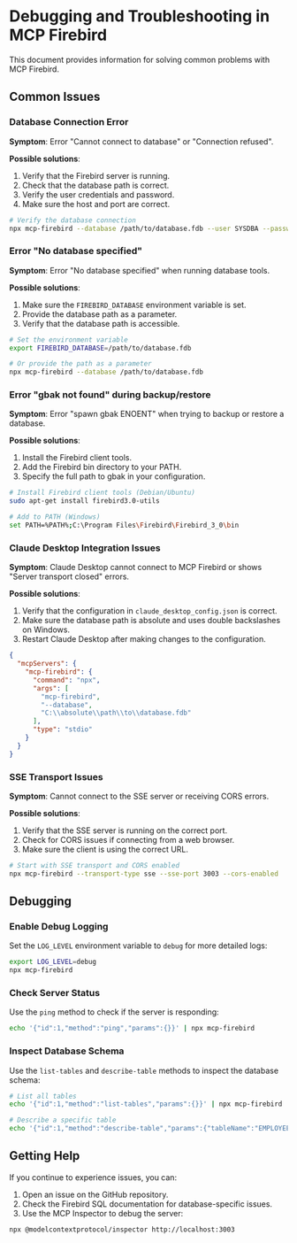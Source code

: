 # Debugging and Troubleshooting in MCP Firebird

This document provides information for solving common problems with MCP Firebird.

## Common Issues

### Database Connection Error

**Symptom**: Error "Cannot connect to database" or "Connection refused".

**Possible solutions**:
1. Verify that the Firebird server is running.
2. Check that the database path is correct.
3. Verify the user credentials and password.
4. Make sure the host and port are correct.

```bash
# Verify the database connection
npx mcp-firebird --database /path/to/database.fdb --user SYSDBA --password masterkey --test-connection
```

### Error "No database specified"

**Symptom**: Error "No database specified" when running database tools.

**Possible solutions**:
1. Make sure the `FIREBIRD_DATABASE` environment variable is set.
2. Provide the database path as a parameter.
3. Verify that the database path is accessible.

```bash
# Set the environment variable
export FIREBIRD_DATABASE=/path/to/database.fdb

# Or provide the path as a parameter
npx mcp-firebird --database /path/to/database.fdb
```

### Error "gbak not found" during backup/restore

**Symptom**: Error "spawn gbak ENOENT" when trying to backup or restore a database.

**Possible solutions**:
1. Install the Firebird client tools.
2. Add the Firebird bin directory to your PATH.
3. Specify the full path to gbak in your configuration.

```bash
# Install Firebird client tools (Debian/Ubuntu)
sudo apt-get install firebird3.0-utils

# Add to PATH (Windows)
set PATH=%PATH%;C:\Program Files\Firebird\Firebird_3_0\bin
```

### Claude Desktop Integration Issues

**Symptom**: Claude Desktop cannot connect to MCP Firebird or shows "Server transport closed" errors.

**Possible solutions**:
1. Verify that the configuration in `claude_desktop_config.json` is correct.
2. Make sure the database path is absolute and uses double backslashes on Windows.
3. Restart Claude Desktop after making changes to the configuration.

```json
{
  "mcpServers": {
    "mcp-firebird": {
      "command": "npx",
      "args": [
        "mcp-firebird",
        "--database",
        "C:\\absolute\\path\\to\\database.fdb"
      ],
      "type": "stdio"
    }
  }
}
```

### SSE Transport Issues

**Symptom**: Cannot connect to the SSE server or receiving CORS errors.

**Possible solutions**:
1. Verify that the SSE server is running on the correct port.
2. Check for CORS issues if connecting from a web browser.
3. Make sure the client is using the correct URL.

```bash
# Start with SSE transport and CORS enabled
npx mcp-firebird --transport-type sse --sse-port 3003 --cors-enabled
```

## Debugging

### Enable Debug Logging

Set the `LOG_LEVEL` environment variable to `debug` for more detailed logs:

```bash
export LOG_LEVEL=debug
npx mcp-firebird
```

### Check Server Status

Use the `ping` method to check if the server is responding:

```bash
echo '{"id":1,"method":"ping","params":{}}' | npx mcp-firebird
```

### Inspect Database Schema

Use the `list-tables` and `describe-table` methods to inspect the database schema:

```bash
# List all tables
echo '{"id":1,"method":"list-tables","params":{}}' | npx mcp-firebird

# Describe a specific table
echo '{"id":1,"method":"describe-table","params":{"tableName":"EMPLOYEES"}}' | npx mcp-firebird
```

## Getting Help

If you continue to experience issues, you can:

1. Open an issue on the GitHub repository.
2. Check the Firebird SQL documentation for database-specific issues.
3. Use the MCP Inspector to debug the server:

```bash
npx @modelcontextprotocol/inspector http://localhost:3003
```
